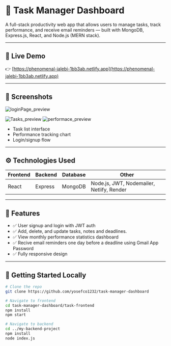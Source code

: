 # 🧠 Task Manager Dashboard

A full-stack productivity web app that allows users to manage tasks, track performance, and receive email reminders — built with MongoDB, Express.js, React, and Node.js (MERN stack).

---

## 🔗 Live Demo

👉 [https://phenomenal-jalebi-1bb3ab.netlify.app](https://phenomenal-jalebi-1bb3ab.netlify.app)  

---

## 📸 Screenshots

![loginPage_preview](assets/login.png)

![Tasks_preview](assets/Task.png)
![performace_preview](assets/performace.png)
- Task list interface  
- Performance tracking chart  
- Login/signup flow

---

## ⚙️ Technologies Used

| Frontend | Backend | Database | Other |
|----------|---------|----------|-------|
| React    | Express | MongoDB  | Node.js, JWT, Nodemailer, Netlify, Render |

---

## 🧩 Features

- ✅ User signup and login with JWT auth
- ✅ Add, delete, and update tasks, notes and deadlines.
- ✅ View monthly performance statistics dashboard
- ✅ Recive email reminders one day before a deadline using Gmail App Password
- ✅ Fully responsive design

---

## 🚀 Getting Started Locally

```bash
# Clone the repo
git clone https://github.com/yosefco1232/task-manager-dashboard

# Navigate to frontend
cd task-manager-dashboard/task-frontend
npm install
npm start

# Navigate to backend
cd ../my-backend-project
npm install
node index.js
